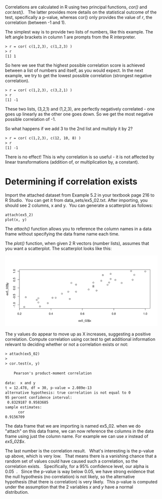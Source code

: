 Correlations are calculated in R using two principal functions, *cor()* and *cor.test()*.   The latter provides more details on the statistical outcome of the test, specifically a p-value, whereas cor() only provides the value of *r*, the correlation (between -1 and 1).

The simplest way is to provide two lists of numbers, like this example.  The left angle brackets in column 1 are prompts from the R interpreter.

```
> r = cor( c(1,2,3), c(1,2,3) )
> r
[1] 1
```

So here we see that the highest possible correlation score is achieved between a list of numbers and itself, as you would expect.  In the next example, we try to get the lowest possible correlation (strongest negative correlation).

```
> r = cor( c(1,2,3), c(3,2,1) )
> r
[1] -1
```

These two lists, (3,2,1) and (1,2,3), are perfectly negatively correlated - one goes up linearly as the other one goes down.   So we get the most negative possible correlation of -1.

So what happens if we add 3 to the 2nd list and multiply it by 2?  

```
> r = cor( c(1,2,3), c(12, 10, 8) )
> r
[1] -1
```

There is no effect!   This is why correlation is so useful - it is not affected by linear transformations (addition of, or multiplication by, a constant).

# Determining if correlation exists

Import the attached dataset from Example 5.2 in your textbook page 216 to R Studio.   You can get it from data_sets/ex5_02.txt. After importing, you should see 2 columns, x and y.    You can generate a scatterplot as follows:

```
attach(ex5_2)
plot(x, y)
```

The *attach()* function allows you to reference the column names in a data frame without specifying the data frame name each time.

The *plot()* function, when given 2 R vectors (number lists), assumes that you want a scatterplot.  The scatterplot looks like this:

![](images/scatterplot_example_5_02.png)

The y values do appear to move up as X increases, suggesting a positive correlation.  Compute correlation using cor.test to get additional information relevant to deciding whether or not a correlation exists or not:

```
> attach(ex5_02)
> 
> cor.test(x, y)

	Pearson's product-moment correlation

data:  x and y
t = 12.478, df = 30, p-value = 2.089e-13
alternative hypothesis: true correlation is not equal to 0
95 percent confidence interval:
 0.8329187 0.9583685
sample estimates:
      cor 
0.9156709 
```

The data frame that we are importing is named ex5_02.   when we do "attach" on this data frame, we can now reference the columns in the data frame using just the column name.  For example we can use *x* instead of *ex5_02$x*.

The last number is the correlation result.   What's interesting is the p-value up above, which is very low.   That means there is a vanishing chance that a random set of values could have caused such a correlation, so the correlation exists.   Specifically, for a 95% confidence level, our alpha is 0.05  .   Since the p-value is way below 0.05, we have strong evidence that the null hypothesis (no correlation) is not likely, so the alternative hypothesis (that there is correlation) is very likely.  This p-value is computed under the assumption that the 2 variables *x* and *y* have a normal distribution.
